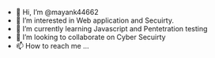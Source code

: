 - 👋 Hi, I’m @mayank44662
- 👀 I’m interested in Web application and Secuirty.
- 🌱 I’m currently learning Javascript and Pentetration testing
- 💞️ I’m looking to collaborate on Cyber Secuirty
- 📫 How to reach me ...

<!---
mayank44662/mayank44662 is a ✨ special ✨ repository because its `README.md` (this file) appears on your GitHub profile.
You can click the Preview link to take a look at your changes.
--->
